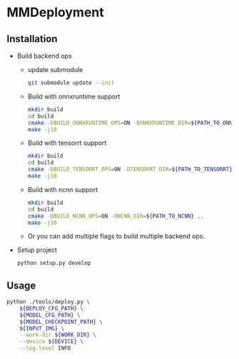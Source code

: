 # MMDeployment

## Installation

- Build backend ops

  - update submodule

    ```bash
    git submodule update --init
    ```

  - Build with onnxruntime support

    ```bash
    mkdir build
    cd build
    cmake -DBUILD_ONNXRUNTIME_OPS=ON -DONNXRUNTIME_DIR=${PATH_TO_ONNXRUNTIME} ..
    make -j10
    ```

  - Build with tensorrt support

    ```bash
    mkdir build
    cd build
    cmake -DBUILD_TENSORRT_OPS=ON -DTENSORRT_DIR=${PATH_TO_TENSORRT} ..
    make -j10
    ```

  - Build with ncnn support

    ```bash
    mkdir build
    cd build
    cmake -DBUILD_NCNN_OPS=ON -DNCNN_DIR=${PATH_TO_NCNN} ..
    make -j10
    ```

  - Or you can add multiple flags to build multiple backend ops.

- Setup project

    ```bash
    python setup.py develop
    ```

## Usage

```bash
python ./tools/deploy.py \
    ${DEPLOY_CFG_PATH} \
    ${MODEL_CFG_PATH} \
    ${MODEL_CHECKPOINT_PATH} \
    ${INPUT_IMG} \
    --work-dir ${WORK_DIR} \
    --device ${DEVICE} \
    --log-level INFO
```
